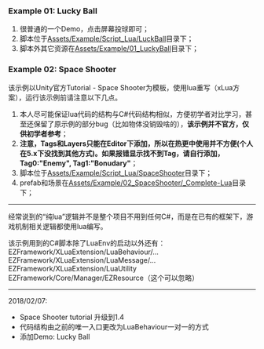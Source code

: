 ### Example 01: Lucky Ball
1. 很普通的一个Demo，点击屏幕投球即可；
1. 脚本位于[Assets/Example/Script_Lua/LuckBall](Script_Lua/LuckyBall)目录下；
1. 脚本外其它资源在[Assets/Example/01_LuckyBall](01_LuckyBall)目录下；

### Example 02: Space Shooter
该示例以Unity官方Tutorial - Space Shooter为模板，使用lua重写（xLua方案），运行该示例前请注意以下几点。
1. 本人尽可能保证lua代码的结构与C#代码结构相似，方便初学者对比学习，甚至还保留了原示例的部分bug（比如物体没销毁啥的），**该示例并不官方，仅供初学者参考**；
1. **注意，Tags和Layers只能在Editor下添加，所以在热更中使用并不方便(个人在5.x下没找到其他方式)。如果报错显示找不到Tag，请自行添加，Tag0:"Enemy", Tag1:"Bonudary"**；
1. 脚本位于[Assets/Example/Script_Lua/SpaceShooter](Script_Lua/SpaceShooter)目录下；
1. prefab和场景在[Assets/Example/02_SpaceShooter/_Complete-Lua](02_SpaceShooter/_Complete-Lua)目录下；

-----
经常说到的“纯lua”逻辑并不是整个项目不用到任何C#，而是在已有的框架下，游戏机制相关逻辑都使用lua编写。

该示例用到的C#脚本除了LuaEnv的启动以外还有：  
EZFramework/XLuaExtension/LuaBehaviour/...  
EZFramework/XLuaExtension/LuaMessage/...  
EZFramework/XLuaExtension/LuaUtility  
EZFramework/Core/Manager/EZResource（这个可以忽略）

-----
2018/02/07: 
- Space Shooter tutorial 升级到1.4
- 代码结构由之前的唯一入口更改为LuaBehaviour一对一的方式
- 添加Demo: Lucky Ball